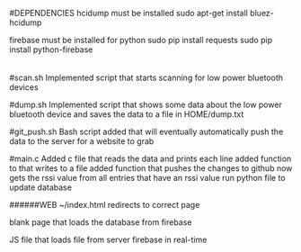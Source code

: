 #DEPENDENCIES
hcidump must be installed
sudo apt-get install bluez-hcidump

firebase must be installed for python
sudo pip install requests
sudo pip install python-firebase
######

#scan.sh
Implemented script that starts scanning for low power bluetooth devices

#dump.sh
Implemented script that shows some data about the low power bluetooth device and saves the data to a file in HOME/dump.txt

#git_push.sh
Bash script added that will eventually automatically push the data to the server for a website to grab

#main.c
Added c file that reads the data and prints each line
added function to that writes to a file
added function that pushes the changes to github
now gets the rssi value from all entries that have an rssi value
run python file to update database

######WEB
~/index.html redirects to correct page

blank page that loads the database from firebase

JS file that loads file from server firebase in real-time
